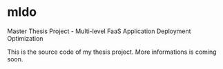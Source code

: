 # mldo
Master Thesis Project - Multi-level FaaS Application Deployment Optimization

This is the source code of my thesis project. More informations is coming soon. 
